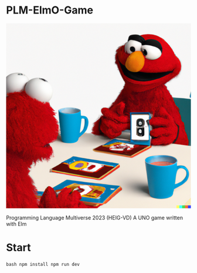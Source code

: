 # PLM-ElmO-Game

![Logo](./docs/logo.png)

Programming Language Multiverse 2023 (HEIG-VD) A UNO game written with Elm

# Start
``bash
npm install
npm run dev
``
